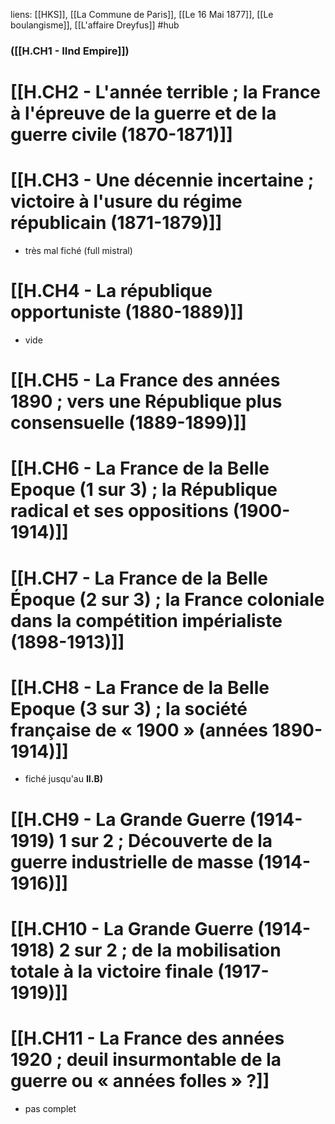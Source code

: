 liens: [[HKS]], [[La Commune de Paris]], [[Le 16 Mai 1877]], [[Le boulangisme]], [[L'affaire Dreyfus]]
#hub
### ([[H.CH1 - IInd Empire]])
# [[H.CH2 - L'année terrible ; la France à l'épreuve de la guerre et de la guerre civile (1870-1871)]]
# [[H.CH3 - Une décennie incertaine ; victoire à l'usure du régime républicain (1871-1879)]]
- très mal fiché (full mistral)
# [[H.CH4 - La république opportuniste (1880-1889)]]
- vide
# [[H.CH5 - La France des années 1890 ; vers une République plus consensuelle (1889-1899)]]
# [[H.CH6 - La France de la Belle Epoque (1 sur 3) ; la République radical et ses oppositions (1900-1914)]]
# [[H.CH7 - La France de la Belle Époque (2 sur 3) ; la France coloniale dans la compétition impérialiste (1898-1913)]]
# [[H.CH8 - La France de la Belle Epoque (3 sur 3) ; la société française de « 1900 » (années 1890-1914)]]
- fiché jusqu'au **II.B)**
# [[H.CH9 - La Grande Guerre (1914-1919) 1 sur 2 ; Découverte de la guerre industrielle de masse (1914-1916)]]
# [[H.CH10 - La Grande Guerre (1914-1918) 2 sur 2 ; de la mobilisation totale à la victoire finale (1917-1919)]]
# [[H.CH11 - La France des années 1920 ; deuil insurmontable de la guerre ou « années folles » ?]]
- pas complet


